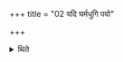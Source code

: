 +++
title = "02 यदि घर्मधुगि पयो"

+++

<details><summary>थिते</summary>

यदि घर्मधुगि पयो न स्याद्दृतेश्चतुर्थं पादं स्तनं कृत्वा पिन्वयेत् २
</details>
